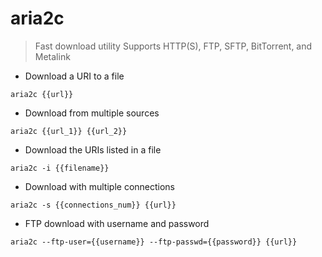# aria2c

> Fast download utility
> Supports HTTP(S), FTP, SFTP, BitTorrent, and Metalink

- Download a URI to a file

`aria2c {{url}}`

- Download from multiple sources

`aria2c {{url_1}} {{url_2}}`

- Download the URIs listed in a file

`aria2c -i {{filename}}`

- Download with multiple connections

`aria2c -s {{connections_num}} {{url}}`

- FTP download with username and password

`aria2c --ftp-user={{username}} --ftp-passwd={{password}} {{url}}`
